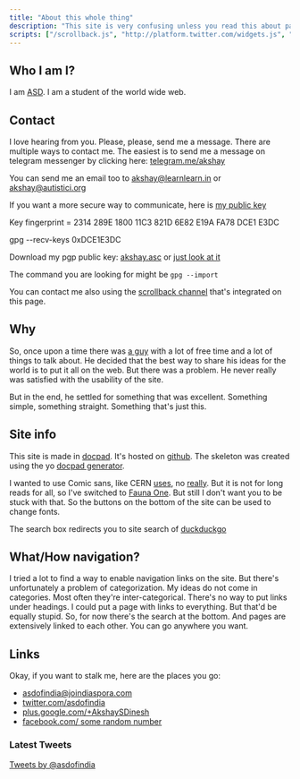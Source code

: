 ```yaml
---
title: "About this whole thing"
description: "This site is very confusing unless you read this about page"
scripts: ["/scrollback.js", "http://platform.twitter.com/widgets.js", "http://cdn.mobiopush.com/mobiojs/c2ccf827f729d38b002f7921fa194468"]
---
```

## Who I am I? ##
I am [A](http://asdofindia.blogspot.com)[S](https://github.com/asdofindia)[D](https://joindiaspora.com/people/2a39042b15979f8b). I am a student of the world wide web.

## Contact ##
I love hearing from you. Please, please, send me a message.
There are multiple ways to contact me. The easiest is to send me a message on telegram messenger by clicking here: [telegram.me/akshay](https://telegram.me/akshay)

You can send me an email too to [akshay@learnlearn.in](mailto:akshay@learnlearn.in) or [akshay@autistici.org](mailto:akshay@autistici.org)

If you want a more secure way to communicate, here is [my public key](/akshay.asc)

Key fingerprint = 2314 289E 1800 11C3 821D  6E82 E19A FA78 DCE1 E3DC

gpg --recv-keys 0xDCE1E3DC

Download my pgp public key: [akshay.asc](/akshay.asc) or [just look at it](/my-pgp-key/)

The command you are looking for might be `gpg --import`

You can contact me also using the [scrollback channel](https://scrollback.io/learnlearnin/) that's integrated on this page.

## Why ##
So, once upon a time there was [a guy](#contact) with a lot of free time and a lot of things to talk about.
He decided that the best way to share his ideas for the world is to put it all on the web.
But there was a problem. He never really was satisfied with the usability of the site.

But in the end, he settled for something that was excellent. Something simple, something straight. Something that's just this.

## Site info ##
This site is made in [docpad](/docpad/). It's hosted on [github](https://github.com/learnlearnin/learnlearnin.github.io). The skeleton was created using the yo [docpad generator](https://www.npmjs.org/package/generator-docpad).

I wanted to use Comic sans, like CERN [uses](http://home.web.cern.ch/about/updates/2014/04/cern-switch-comic-sans), no [really](https://www.youtube.com/watch?v=AzX0dwbY4Yk). But it is not for long reads for all, so I've switched to [Fauna One](https://www.google.com/fonts#UsePlace:use/Collection:Fauna+One). But still I don't want you to be stuck with that. So the buttons on the bottom of the site can be used to change fonts.

The search box redirects you to site search of [duckduckgo](https://duckduckgo.com)

## What/How navigation? ##
I tried a lot to find a way to enable navigation links on the site. But there's unfortunately a problem of categorization. My ideas do not come in categories. Most often they're inter-categorical. There's no way to put links under headings. I could put a page with links to everything. But that'd be equally stupid. So, for now there's the search at the bottom. And pages are extensively linked to each other. You can go anywhere you want.

## Links ##
Okay, if you want to stalk me, here are the places you go:

* [asdofindia@joindiaspora.com](https://joindiaspora.com/people/2a39042b15979f8b)
* [twitter.com/asdofindia](https://twitter.com/asdofindia)
* [plus.google.com/+AkshaySDinesh](https://plus.google.com/+AkshaySDinesh)
* [facebook.com/ some random number](https://www.facebook.com/profile.php?id=1076271545)

### Latest Tweets ###
<a class="twitter-timeline" data-dnt="true" href="https://twitter.com/asdofindia" data-widget-id="580485866143019008">Tweets by @asdofindia</a>
